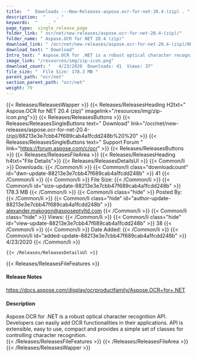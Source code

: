 ```yaml
---
title:  "  Downloads ---New-Releases-aspose.ocr-for-net-20.4-(zip) . " 
description:  "    . " 
keywords:  "    . " 
page_type:  single_release_page
folder_link: " ocr/net/new-releases/aspose.ocr-for-net-20.4-(zip)/"
folder_name: " Aspose.OCR for NET 20.4 (zip)"
download_link: " /ocr/net/new-releases/aspose.ocr-for-net-20.4-(zip)/88213e3e7cbb47f689cab4a1fcdd248b"
download_text: " Download"
Intro_text: " Aspose.OCR for .NET is a robust optical character recognition API.  Developers c..."
image_link: "/resources/img/zip-icon.png"
download_count: "   4/23/2020  Downloads: 41  Views: 37"
file_size: "  File Size: 178.3 MB "
parent_path: "ocr/net"
section_parent_path: "ocr/net"
weight: 79 
---
```


{{< Releases/ReleasesWapper >}}
  {{< Releases/ReleasesHeading H2txt=" Aspose.OCR for NET 20.4 (zip)" imagelink="/resources/img/zip-icon.png">}}
  {{< Releases/ReleasesButtons >}}
    {{< Releases/ReleasesSingleButtons text=" Download" link="/ocr/net/new-releases/aspose.ocr-for-net-20.4-(zip)/88213e3e7cbb47f689cab4a1fcdd248b%20%20" >}}
    {{< Releases/ReleasesSingleButtons text=" Support Forum " link="https://forum.aspose.com/c/ocr" >}}
  {{< Releases/ReleasesButtons >}}
  {{< Releases/ReleasesFileArea >}}
    {{< Releases/ReleasesHeading h4txt="File Details">}}
    {{< Releases/ReleasesDetailsUl >}}
            {{< Common/li  >}} Downloads: {{< /Common/li >}} 
      {{< Common/li class="downloadcount" id="dwn-update-88213e3e7cbb47f689cab4a1fcdd248b" >}} 41 {{< /Common/li >}} 
      {{< Common/li  >}} File Size: {{< /Common/li >}} 
      {{< Common/li id="size-update-88213e3e7cbb47f689cab4a1fcdd248b" >}} 178.3 MB {{< /Common/li >}} 
      {{< Common/li  class="hide" >}} Posted By: {{< /Common/li >}} 
      {{< Common/li class="hide" id="author-update-88213e3e7cbb47f689cab4a1fcdd248b" >}} alexander.makogon@asposeptyltd.com {{< /Common/li >}} 
      {{< Common/li class="hide"  >}} Views: {{< /Common/li >}} 
      {{< Common/li class="hide" id="view-update-88213e3e7cbb47f689cab4a1fcdd248b" >}} 38 {{< /Common/li >}} 
      {{< Common/li  >}} Date Added: {{< /Common/li >}} 
      {{< Common/li id="added-update-88213e3e7cbb47f689cab4a1fcdd248b" >}} 4/23/2020 {{< /Common/li >}} 

    {{< /Releases/ReleasesDetailsUl >}}

  {{< Releases/ReleasesFileFeatures >}}
      <h4>Release Notes</h4><div><a href="https://docs.aspose.com/display/ocrproductfamily/Aspose.OCR+for+.NET">https://docs.aspose.com/display/ocrproductfamily/Aspose.OCR+for+.NET</a></div><h4>Description</h4><div class="HTMLDescription">Aspose.OCR for .NET is a robust optical character recognition API.  Developers can easily add OCR functionalities in their applications.  API is extensible, easy to use, compact and provides a simple set of classes  for controlling character recognition.</div>
  {{< /Releases/ReleasesFileFeatures >}}
 {{< /Releases/ReleasesFileArea >}}
{{< /Releases/ReleasesWapper >}}


